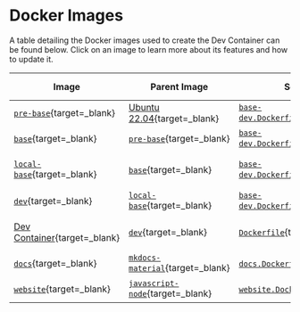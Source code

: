 # Docker Images

A table detailing the Docker images used to create the Dev Container can be found below.
Click on an image to learn more about its features and how to update it.

| Image                                         | Parent Image                                        | Source Code                                                 | Why it is Rebuilt                | Where it is Built                      |
| --------------------------------------------- | --------------------------------------------------- | ----------------------------------------------------------- | -------------------------------- | -------------------------------------- |
| [`pre-base`][pre-base]{target=_blank}         | [Ubuntu 22.04][Ubuntu Image]{target=_blank}         | [`base-dev.Dockerfile`][base-dev.Dockerfile]{target=_blank} | To install ROS or OMPL           | Personal computer                      |
| [`base`][base]{target=_blank}                 | [`pre-base`][pre-base]{target=_blank}               | [`base-dev.Dockerfile`][base-dev.Dockerfile]{target=_blank} | To install core dependencies     | Workflow dispatch                      |
| [`local-base`][local-base]{target=_blank}     | [`base`][base]{target=_blank}                       | [`base-dev.Dockerfile`][base-dev.Dockerfile]{target=_blank} | To install core dev dependencies | Workflow dispatch                      |
| [`dev`][dev]{target=_blank}                   | [`local-base`][local-base]{target=_blank}           | [`base-dev.Dockerfile`][base-dev.Dockerfile]{target=_blank} | To install dev dependencies      | Workflow dispatch                      |
| [Dev Container][Dev Container]{target=_blank} | [`dev`][dev]{target=_blank}                         | [`Dockerfile`][Dockerfile]{target=_blank}                   | To configure the Dev Container   | VS Code                                |
| [`docs`][docs]{target=_blank}                 | [`mkdocs-material`][mkdocs-material]{target=_blank} | [`docs.Dockerfile`][docs.Dockerfile]{target=_blank}         | To install and run docs site     | VS Code ([optional][o]{target=_blank}) |
| [`website`][website]{target=_blank}           | [`javascript-node`][javascript-node]{target=_blank} | [`website.Dockerfile`][website.Dockerfile]{target=_blank}   | To install and run website       | VS Code ([optional][o]{target=_blank}) |

<!-- Images URLs -->
[Ubuntu image]: <https://hub.docker.com/_/ubuntu>
[pre-base]: <https://github.com/UBCSailbot/sailbot_workspace/tree/main/.devcontainer/base-dev>
[base]: <https://github.com/UBCSailbot/sailbot_workspace/tree/main/.devcontainer/base-dev>
[local-base]: <https://github.com/UBCSailbot/sailbot_workspace/tree/main/.devcontainer/base-dev>
[dev]: <https://github.com/UBCSailbot/sailbot_workspace/tree/main/.devcontainer/base-dev>
[docs]: <https://github.com/UBCSailbot/sailbot_workspace/tree/main/.devcontainer/docs>
[mkdocs-material]: <https://hub.docker.com/r/squidfunk/mkdocs-material>
[website]: <https://github.com/UBCSailbot/sailbot_workspace/tree/main/.devcontainer/website>
[javascript-node]: <https://hub.docker.com/_/microsoft-vscode-devcontainers>
[Dev Container]: <https://github.com/UBCSailbot/sailbot_workspace/tree/main/.devcontainer>

<!-- Dockerfile URLs -->
[base-dev.Dockerfile]: <https://github.com/UBCSailbot/sailbot_workspace/blob/main/.devcontainer/base-dev/base-dev.Dockerfile>
[docs.Dockerfile]: <https://github.com/UBCSailbot/sailbot_workspace/blob/main/.devcontainer/docs/docs.Dockerfile>
[website.Dockerfile]: <https://github.com/UBCSailbot/sailbot_workspace/blob/main/.devcontainer/website/website.Dockerfile>
[Dockerfile]: <https://github.com/UBCSailbot/sailbot_workspace/blob/main/.devcontainer/Dockerfile>

<!-- Miscellaneous -->
[o]: ../usage/how_to.md#run-optional-programs
